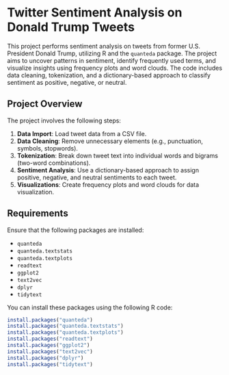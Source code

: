 # Twitter Sentiment Analysis on Donald Trump Tweets

This project performs sentiment analysis on tweets from former U.S. President Donald Trump, utilizing R and the `quanteda` package. The project aims to uncover patterns in sentiment, identify frequently used terms, and visualize insights using frequency plots and word clouds. The code includes data cleaning, tokenization, and a dictionary-based approach to classify sentiment as positive, negative, or neutral.

## Project Overview

The project involves the following steps:
1. **Data Import**: Load tweet data from a CSV file.
2. **Data Cleaning**: Remove unnecessary elements (e.g., punctuation, symbols, stopwords).
3. **Tokenization**: Break down tweet text into individual words and bigrams (two-word combinations).
4. **Sentiment Analysis**: Use a dictionary-based approach to assign positive, negative, and neutral sentiments to each tweet.
5. **Visualizations**: Create frequency plots and word clouds for data visualization.

## Requirements

Ensure that the following packages are installed:
- `quanteda`
- `quanteda.textstats`
- `quanteda.textplots`
- `readtext`
- `ggplot2`
- `text2vec`
- `dplyr`
- `tidytext`

You can install these packages using the following R code:
```R
install.packages("quanteda")
install.packages("quanteda.textstats")
install.packages("quanteda.textplots")
install.packages("readtext")
install.packages("ggplot2")
install.packages("text2vec")
install.packages("dplyr")
install.packages("tidytext")
